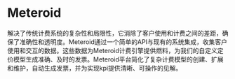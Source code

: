 # Meteroid

解决了传统计费系统的复杂性和局限性，它消除了客户使用和计费之间的差距，确保了准确性和透明度。Meteroid通过一个简单的API与现有的系统集成，收集客户使用和交互的数据。这些数据为Meteroid计费引擎提供燃料，为我们的自定义定价模型生成准确、及时的发票。Meteroid平台简化了复杂计费模型的创建、扩展和维护，自动生成发票，并为实现kpi提供清晰、可操作的见解。